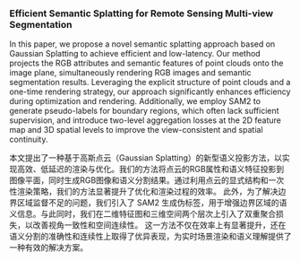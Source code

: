 ### Efficient Semantic Splatting for Remote Sensing Multi-view Segmentation

In this paper, we propose a novel semantic splatting approach based on Gaussian Splatting to achieve efficient and low-latency. Our method projects the RGB attributes and semantic features of point clouds onto the image plane, simultaneously rendering RGB images and semantic segmentation results. Leveraging the explicit structure of point clouds and a one-time rendering strategy, our approach significantly enhances efficiency during optimization and rendering. Additionally, we employ SAM2 to generate pseudo-labels for boundary regions, which often lack sufficient supervision, and introduce two-level aggregation losses at the 2D feature map and 3D spatial levels to improve the view-consistent and spatial continuity.

本文提出了一种基于高斯点云（Gaussian Splatting）的新型语义投影方法，以实现高效、低延迟的渲染与优化。我们的方法将点云的RGB属性和语义特征投影到图像平面，同时生成RGB图像和语义分割结果。通过利用点云的显式结构和一次性渲染策略，我们的方法显著提升了优化和渲染过程的效率。
此外，为了解决边界区域监督不足的问题，我们引入了 SAM2 生成伪标签，用于增强边界区域的语义信息。与此同时，我们在二维特征图和三维空间两个层次上引入了双重聚合损失，以改善视角一致性和空间连续性。
这一方法不仅在效率上有显著提升，还在语义分割的准确性和连续性上取得了优异表现，为实时场景渲染和语义理解提供了一种有效的解决方案。
